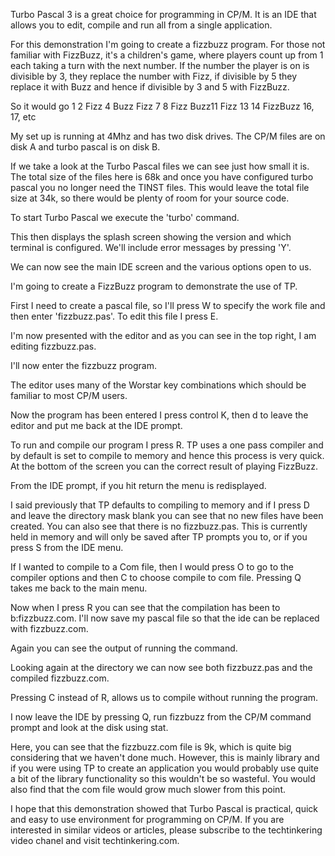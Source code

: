 Turbo Pascal 3 is a great choice for programming in CP/M.
It is an IDE that allows you to edit, compile and run all from a single
application.

For this demonstration I'm going to create a fizzbuzz program. For those not familiar with FizzBuzz, it's a children's game, where players count up from 1 each taking a turn with the next number.  If the number the player is on is divisible by 3, they replace the number with Fizz, if divisible by 5 they replace it with Buzz and hence if divisible by 3 and 5 with FizzBuzz.

So it would go 1 2 Fizz 4 Buzz Fizz 7 8 Fizz Buzz11 Fizz 13 14 FizzBuzz 16, 17, etc

  My set up is running at 4Mhz and has two disk drives.  The CP/M files are on disk A and turbo pascal is on disk B.

If we take a look at the Turbo Pascal files we can see just how small it is.  The total size of the files here is 68k and once you have configured turbo pascal you no longer need the TINST files.  This would leave the total file size at 34k, so there would be plenty of room for your source code.

To start Turbo Pascal we execute the 'turbo' command.

This then displays the splash screen showing the version and which terminal is configured.  We'll include error messages by pressing 'Y'.

We can now see the main IDE screen and the various options open to us.

I'm going to create a FizzBuzz program to demonstrate the use of TP.

First I need to create a pascal file, so I'll press W to specify the work file and then enter 'fizzbuzz.pas'.  To edit this file I press E.

I'm now presented with the editor and as you can see in the top right, I am editing fizzbuzz.pas.

I'll now enter the fizzbuzz program.  

The editor uses many of the Worstar key combinations which should be familiar to most CP/M users.

Now the program has been entered I press control K, then d to leave the editor and put me back at the IDE prompt.

To run and compile our program I press R.  TP uses a one pass compiler and by
 default is set to compile to memory and hence this process is very quick.  At the bottom of the screen you can the correct result of playing FizzBuzz.

From the IDE prompt, if you hit return the menu is redisplayed.

I said previously that TP defaults to compiling to memory and if I press D and leave the directory mask blank you can see that no new files have been created.  You can also see that there is no fizzbuzz.pas.  This is currently held in memory and will only be saved after TP prompts you to, or if you press S from the IDE menu.

If I wanted to compile to a Com file, then I would press O to go to the compiler options and then C to choose compile to com file.  Pressing Q takes me back to the main menu.

Now when I press R you can see that the compilation has been to b:fizzbuzz.com.  I'll now save my pascal file so that the ide can be replaced with fizzbuzz.com.

Again you can see the output of running the command.

Looking again at the directory we can now see both fizzbuzz.pas and the compiled fizzbuzz.com.

Pressing C instead of R, allows us to compile without running the program.

I now leave the IDE by pressing Q, run fizzbuzz from the CP/M command prompt and look at the disk using stat.

Here, you can see that the fizzbuzz.com file is 9k, which is quite big considering that we haven't done much.  However, this is mainly library and if you were using TP to create an application you would probably use quite a bit of the library functionality so this wouldn't be so wasteful.  You would also find that the com file would grow much slower from this point.

I hope that this demonstration showed that Turbo Pascal is practical, quick and easy to use environment for programming on CP/M.  If you are interested in similar videos or articles, please subscribe to the techtinkering video chanel and visit techtinkering.com.

